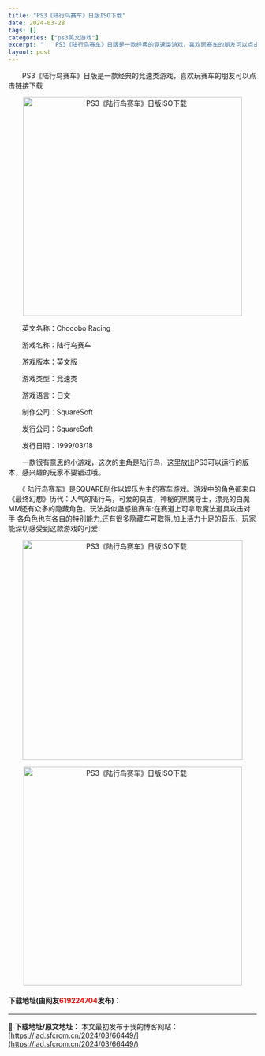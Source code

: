 ```yaml
---
title: "PS3《陆行鸟赛车》日版ISO下载"
date: 2024-03-28
tags: []
categories: ["ps3英文游戏"]
excerpt: "　　PS3《陆行鸟赛车》日版是一款经典的竞速类游戏，喜欢玩赛车的朋友可以点击链接下载 　　英文名称：Chocobo Racing 　　游戏名称：陆行鸟赛车 　　游戏版本：英文版 　　游戏类型：竞速类 　　游戏语言：日文 　　制作公司：SquareSoft 　　发行公司：SquareSoft 　　发行&hellip;"
layout: post
---
```


 <p>　　PS3《陆行鸟赛车》日版是一款经典的竞速类游戏，喜欢玩赛车的朋友可以点击链接下载</p> <p align="center"><img align="" border="0" src="https://lad.sfcrom.cn/wp-content/uploads/2024/03/20240328_660516d538a41.webp" width="444" alt="PS3《陆行鸟赛车》日版ISO下载" /></p> <p>　　英文名称：Chocobo Racing</p> <p>　　游戏名称：陆行鸟赛车</p> <p>　　游戏版本：英文版</p> <p>　　游戏类型：竞速类</p> <p>　　游戏语言：日文</p> <p>　　制作公司：SquareSoft</p> <p>　　发行公司：SquareSoft</p> <p>　　发行日期：1999/03/18</p> <p>　　一款很有意思的小游戏，这次的主角是陆行鸟，这里放出PS3可以运行的版本，感兴趣的玩家不要错过哦。</p> <p>　　《 陆行鸟赛车》是SQUARE制作以娱乐为主的赛车游戏。游戏中的角色都来自《最终幻想》历代：人气的陆行鸟，可爱的莫古，神秘的黑魔导士，漂亮的白魔MM还有众多的隐藏角色。玩法类似蛊惑狼赛车:在赛道上可拿取魔法道具攻击对手 各角色也有各自的特别能力,还有很多隐藏车可取得,加上活力十足的音乐，玩家能深切感受到这款游戏的可爱!</p> <p align="center"><img align="" border="0" src="https://lad.sfcrom.cn/wp-content/uploads/2024/03/20240328_660516d5811f2.webp" width="446" alt="PS3《陆行鸟赛车》日版ISO下载" /></p> <p align="center"><img align="" border="0" src="https://lad.sfcrom.cn/wp-content/uploads/2024/03/20240328_660516d5d3ccb.webp" width="443" alt="PS3《陆行鸟赛车》日版ISO下载" /></p> <p><h4>下载地址(由网友<font color="red">619224704</font>发布)：</h4></p> 

---
📖 **下载地址/原文地址：** 本文最初发布于我的博客网站：[https://lad.sfcrom.cn/2024/03/66449/](https://lad.sfcrom.cn/2024/03/66449/)
